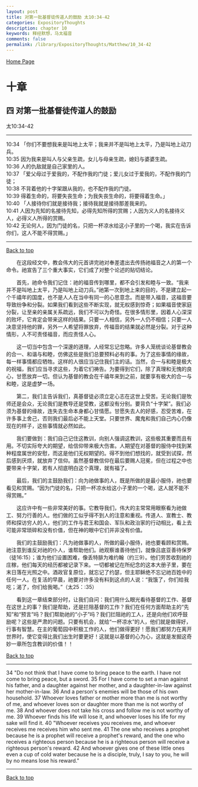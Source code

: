 ```yaml
---
layout: post
title: 对第一批基督徒传道人的鼓励 太10:34-42
categories: ExpositoryThoughts
description: chapter 10
keywords: 释经默想，马太福音
comments: false
permalink: /library/ExpositoryThoughts/Matthew/10_34-42
---
```

[ Home Page ]({{site.baseurl}}/index) <br>

<a name="0"></a>
# 十章 

## 四 对第一批基督徒传道人的鼓励

太10:34-42

***

10:34 「你们不要想我来是叫地上太平；我来并不是叫地上太平，乃是叫地上动刀兵。<br>
10:35 因为我来是叫人与父亲生疏，女儿与母亲生疏，媳妇与婆婆生疏。<br>
10:36 人的仇敌就是自己家里的人。<br>
10:37 「爱父母过于爱我的，不配作我的门徒；爱儿女过于爱我的，不配作我的门徒；<br>
10:38 不背着他的十字架跟从我的，也不配作我的门徒。<br>
10:39 得着生命的，将要失丧生命；为我失丧生命的，将要得着生命。」<br>
10:40 「人接待你们就是接待我；接待我就是接待那差我来的。<br>
10:41 人因为先知的名接待先知，必得先知所得的赏赐；人因为义人的名接待义人，必得义人所得的赏赐。<br>
10:42 无论何人，因为门徒的名，只把一杯凉水给这小子里的一个喝，我实在告诉你们，这人不能不得赏赐。」<br>

***

[Back to top](#0)

&emsp;&emsp;在这段经文中，教会伟大的元首讲完祂对奉差遣出去传扬祂福音之人的第一个命令。祂宣告了三个重大事实，它们成了对整个论述的贴切结论。

&emsp;&emsp;首先，祂命令我们记住：祂的福音传到哪里，都不会引发和睦与一致。“我来并不是叫地上太平，乃是叫地上动刀兵。”祂第一次到地上来的目的，不是建立起一个千禧年的国度，也不是人人在当中有同一的心思意念。而是带入福音，这福音要导致纷争和分裂。如果我们看到这些不断实现，就无权感到惊奇；如果福音使家庭分裂，让至亲的亲属关系疏远，我们不可以为奇怪。在很多情形里，因着人心深深的败坏，它肯定会带来这样的结果。只要一人相信，另外一人仍不相信；只要一人决意坚持他的罪，另外一人希望将罪放弃，传福音的结果就必然是分裂。对于这种情形，人不可责怪福音，而应责怪人心。

&emsp;&emsp;这一切当中包含一个深邃的道理，人经常忘记忽略。许多人笼统谈论基督教会的合一、和谐与和睦，仿佛这些是我们总要预料必有的事。为了这些事情的缘故，每一样事情都应牺牲。这样的人很应当记住我们主的话。当然，合一与和睦是极大的祝福，我们应当寻求这些，为着它们祷告。为要得到它们，除了真理和无愧的良心，甘愿放弃一切。但认为基督的教会在千禧年来到之前，就要享有极大的合一与和睦，这是虚梦一场。

&emsp;&emsp;第二，我们主告诉我们，真基督徒必须立定心志在这世上受苦。无论我们是牧师还是会众，无论我们是教导还是受教，这都没有分别。要背负“十字架”。我们必须为基督的缘故，连失去生命本身都心甘情愿。甘愿失去人的好感，忍受苦难，在许多事上舍己，否则我们最后必不能上天堂。只要世界、魔鬼和我们自己内心仍像现在的样子，这些事情就必然如此。

&emsp;&emsp;我们要做到：我们自己记住这教训，向别人强调这教训，这些极其重要而且有用。不切实际夸大的期望，给信仰带来极大伤害。人期望在对基督的服侍中找到某种程度属世的安慰，而这是他们无权期望的。得不到他们想找的，就受到试探，然后感到厌烦，就放弃了信仰。虽然基督教信仰在最后要赐人冠冕，但在过程之中也要带来十字架，若有人彻底明白这个真理，就有福了。

&emsp;&emsp;最后，我们的主鼓励我们：向为祂做事的人，既是所做的是最小服侍，祂也要看见和赏赐。“因为门徒的名，只把一杯凉水给这小子里的一个喝，这人就不能不得赏赐。”

&emsp;&emsp;这应许中有一些非常美好的事。它教导我们，伟大的主常常用眼察看为祂做工、努力行善的人。他们做的工似乎得不到人的注意和重视。传道人、宣教士、教师和探访穷人的人，他们的工作与君王和国会、军队和政治家的行动相比，看上去可能非常琐碎和没有价值，但在神的眼中它们并非没有价值。

&emsp;&emsp;我们的主鼓励我们：凡为祂做事的人，所做的最小服侍，祂也要看顾和赏赐。祂注意到谁反对祂的仆人，谁帮助他们。祂观察谁善待他们，就像吕底亚善待保罗（徒16:15）；谁为他们设置困难，像丢特腓为难约翰（约三9）。他们劳苦收割祂的庄稼，他们每天的经历都被记录下来。一切都被记在所纪念的这本大册子里，要在末日落在光照之中。酒政官复原位，就忘记了约瑟，但主耶稣绝不忘记祂百姓中的任何一人。在复活的早晨，祂要对许多没有料到这点的人说：“我饿了，你们给我吃；渴了，你们给我喝。”（太25：:35）

&emsp;&emsp;看到这一章结束部分时，让我们自问：我们用什么眼光看待基督的工作、基督在这世上的事？我们是帮助，还是拦阻基督的工作？我们在任何方面帮助主的“先知”和“预言”吗？我们帮助祂的“小子”吗？我们拦阻祂的工人，还是向他们欢呼鼓励呢？这些是严肃的问题。只要有机会，就给“一杯凉水”的人，他们就是做得好，行事有智慧。在主的葡萄园中积极工作的人，他们做得更好！愿我们都努力在离开世界时，使它变得比我们出生时要更好！这就是以基督的心为心，这就是发掘这奇妙一章所包含教训的价值！！

[Back to top](#0)

***

34 "Do not think that I have come to bring peace to the earth. I have not come to bring peace, but a sword. 35 For I have come to set a man against his father, and a daughter against her mother, and a daughter-in-law against her mother-in-law. 36 And a person's enemies will be those of his own household. 37 Whoever loves father or mother more than me is not worthy of me, and whoever loves son or daughter more than me is not worthy of me. 38 And whoever does not take his cross and follow me is not worthy of me. 39 Whoever finds his life will lose it, and whoever loses his life for my sake will find it. 40 "Whoever receives you receives me, and whoever receives me receives him who sent me. 41 The one who receives a prophet because he is a prophet will receive a prophet's reward, and the one who receives a righteous person because he is a righteous person will receive a righteous person's reward. 42 And whoever gives one of these little ones even a cup of cold water because he is a disciple, truly, I say to you, he will by no means lose his reward."

***

[Back to top](#0)
